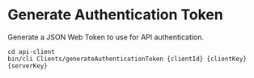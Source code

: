 # Generate Authentication Token

Generate a JSON Web Token to use for API authentication.

```
cd api-client
bin/cli Clients/generateAuthenticationToken {clientId} {clientKey} {serverKey}
```

